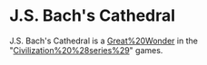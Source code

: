 # J.S. Bach's Cathedral

J.S. Bach's Cathedral is a [Great%20Wonder](wonder) in the "[Civilization%20%28series%29](Civilization)" games.